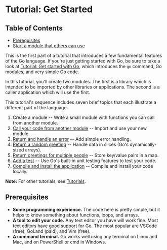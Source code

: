 # Tutorial: Get Started

## Table of Contents

- [Prerequisites](#prerequisites)
- [Start a module that others can use](#start)

This is the first part of a tutorial that introduces a few fundamental features of the Go language. If you're just getting started with Go, be sure to take a look at [Tutorial: Get started with Go](/doc/tutorial/getting-started.html), which introduces the `go` command, Go modules, and very simple Go code.

In this tutorial, you'll create two modules. The first is a library which is intended to be imported by other libraries or applications. The second is a caller application which will use the first.

This tutorial's sequence includes seven brief topics that each illustrate a different part of the language.

1. Create a module -- Write a small module with functions you can call from another module.
2. [Call your code from another module](/doc/tutorial/call-module-code.html) -- Import and use your new module.
3. [Return and handle an error](/doc/tutorial/handle-errors.html) -- Add simple error handling.
4. [Return a random greeting](/doc/tutorial/random-greeting.html) -- Handle data in slices (Go's dynamically-sized arrays).
5. [Return greetings for multiple people](/doc/tutorial/greetings-multiple-people.html) -- Store key/value pairs in a map.
6. [Add a test](/doc/tutorial/add-a-test.html) -- Use Go's built-in unit testing features to test your code.
7. [Compile and install the application](/doc/tutorial/compile-install.html) -- Compile and install your code locally.

**Note:** For other tutorials, see [Tutorials](/doc/tutorial/index.html).

## Prerequisites

- **Some programming experience.** The code here is pretty simple, but it helps to know something about functions, loops, and arrays.
- **A tool to edit your code.** Any text editor you have will work fine. Most text editors have good support for Go. The most popular are VSCode (free), GoLand (paid), and Vim (free).
- **A command terminal.** Go works well using any terminal on Linux and Mac, and on PowerShell or cmd in Windows.

